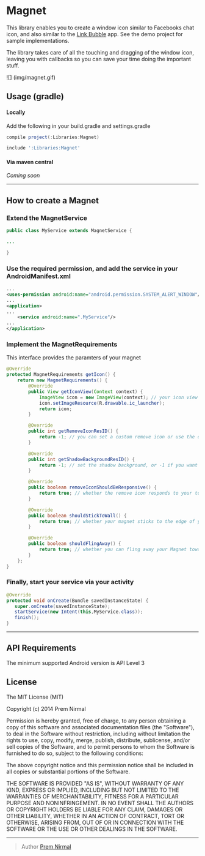 # Magnet

This library enables you to create a window icon similar to Facebooks chat icon, and also similar to the [Link Bubble](https://play.google.com/store/apps/details?id=com.linkbubble.playstore&hl=en) app.
See the demo project for sample implementations.

The library takes care of all the touching and dragging of the window icon, leaving you with callbacks so you can save your time
doing the important stuff.

![] (img/magnet.gif)

## Usage (gradle)

#### Locally
Add the following in your build.gradle and settings.gradle

``` groovy
compile project(:Libraries:Magnet)
```

``` groovy
include ':Libraries:Magnet'
```

#### Via maven central
*Coming soon*

---

## How to create a Magnet

### Extend the MagnetService

``` java
public class MyService extends MagnetService {

...

}

```

### Use the required permission, and add the service in your AndroidManifest.xml

``` xml
...
<uses-permission android:name="android.permission.SYSTEM_ALERT_WINDOW"/>
...
<application>
...
    <service android:name=".MyService"/>
...
</application>
```

### Implement the MagnetRequirements

This interface provides the paramters of your  magnet

``` java
@Override
protected MagnetRequirements getIcon() {
    return new MagnetRequirements() {
        @Override
        public View getIconView(Context context) {
            ImageView icon = new ImageView(context); // your icon view can be any view
            icon.setImageResource(R.drawable.ic_launcher);
            return icon;
        }

        @Override
        public int getRemoveIconResID() {
            return -1; // you can set a custom remove icon or use the default one
        }

        @Override
        public int getShadowBackgroundResID() {
            return -1; // set the shadow background, or -1 if you want the default one
        }

        @Override
        public boolean removeIconShouldBeResponsive() {
            return true; // whether the remove icon responds to your touches
        }

        @Override
        public boolean shouldStickToWall() {
            return true; // whether your magnet sticks to the edge of your screen when you release it
        }

        @Override
        public boolean shouldFlingAway() {
            return true; // whether you can fling away your Magnet towards the bottom of the screen
        }
    };
}
```

### Finally, start your service via your activity

``` java
@Override
protected void onCreate(Bundle savedInstanceState) {
   super.onCreate(savedInstanceState);
   startService(new Intent(this,MyService.class));
   finish();
}
```

---

## API Requirements

The minimum supported Android version is API Level 3

## License

The MIT License (MIT)

Copyright (c) 2014 Prem Nirmal

Permission is hereby granted, free of charge, to any person obtaining a copy
of this software and associated documentation files (the "Software"), to deal
in the Software without restriction, including without limitation the rights
to use, copy, modify, merge, publish, distribute, sublicense, and/or sell
copies of the Software, and to permit persons to whom the Software is
furnished to do so, subject to the following conditions:

The above copyright notice and this permission notice shall be included in
all copies or substantial portions of the Software.

THE SOFTWARE IS PROVIDED "AS IS", WITHOUT WARRANTY OF ANY KIND, EXPRESS OR
IMPLIED, INCLUDING BUT NOT LIMITED TO THE WARRANTIES OF MERCHANTABILITY,
FITNESS FOR A PARTICULAR PURPOSE AND NONINFRINGEMENT. IN NO EVENT SHALL THE
AUTHORS OR COPYRIGHT HOLDERS BE LIABLE FOR ANY CLAIM, DAMAGES OR OTHER
LIABILITY, WHETHER IN AN ACTION OF CONTRACT, TORT OR OTHERWISE, ARISING FROM,
OUT OF OR IN CONNECTION WITH THE SOFTWARE OR THE USE OR OTHER DEALINGS IN
THE SOFTWARE.

---

> Author
> [Prem Nirmal](https://twitter.com/premnirmal88)
